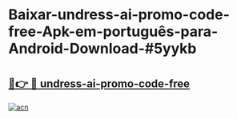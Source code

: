 # Baixar-undress-ai-promo-code-free-Apk-em-português​-para-Android-Download-#5yykb

# <h2><a href="https://ainizakaria.my?title=undress-ai-promo-code-free&ref=24M">🔗👉 🔴 undress-ai-promo-code-free</a></h2>

[![acn](https://github.com/user-attachments/assets/0f9c940e-d8b0-45ae-aac7-cd30a18b3e1c)](https://ainizakaria.my?title=undress-ai-promo-code-free&ref=24M)

